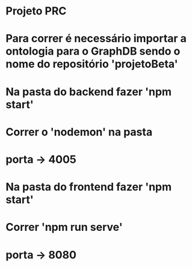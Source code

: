 # Projeto PRC

# Para correr é necessário importar a ontologia para o GraphDB sendo o nome do repositório 'projetoBeta'

# Na pasta do backend fazer 'npm start'
# Correr o 'nodemon' na pasta
# porta -> 4005

# Na pasta do frontend fazer 'npm start'
# Correr 'npm run serve'
# porta -> 8080
